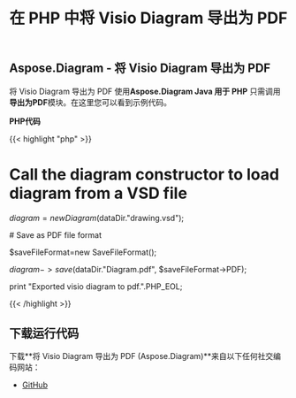 ﻿---
title: 在 PHP 中将 Visio Diagram 导出为 PDF
type: docs
weight: 40
url: /zh/java/export-visio-diagram-to-pdf-in-php/
---
## **Aspose.Diagram - 将 Visio Diagram 导出为 PDF**
将 Visio Diagram 导出为 PDF 使用**Aspose.Diagram Java 用于 PHP** 只需调用**导出为PDF**模块。在这里您可以看到示例代码。

**PHP代码**

{{< highlight "php" >}}

 # Call the diagram constructor to load diagram from a VSD file

$diagram = new Diagram($dataDir."drawing.vsd");

\# Save as PDF file format

$saveFileFormat=new SaveFileFormat();

$diagram->save($dataDir."Diagram.pdf", $saveFileFormat->PDF);

print "Exported visio diagram to pdf.".PHP_EOL;

{{< /highlight >}}
## **下载运行代码**
下载**将 Visio Diagram 导出为 PDF (Aspose.Diagram)**来自以下任何社交编码网站：

- [GitHub](https://github.com/asposediagram/Aspose.Diagram-for-Java/blob/master/Plugins/Aspose_Diagram_Java_for_PHP/src/aspose/diagram/LoadingSavingandConverting/ExportToPdf.php)
